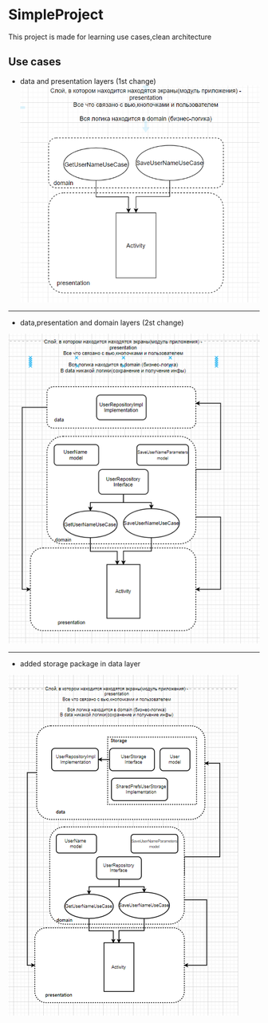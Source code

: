 # SimpleProject
This project is made for learning use cases,clean architecture

## Use cases
- data and presentation layers (1st change)
![](screenshots/img.png)
___
- data,presentation and domain layers (2st change)

![](screenshots/usecase_2.png)
___
- added storage package in data layer

![](screenshots/usecase_3.png)
